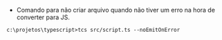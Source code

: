 - Comando para não criar arquivo quando não tiver um erro na hora de converter para JS.
```shell
c:\projetos\typescript>tcs src/script.ts --noEmitOnError
```